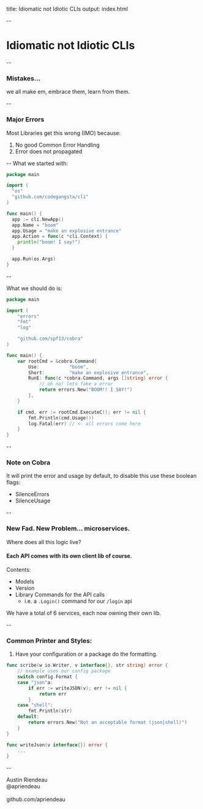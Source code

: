 title: Idiomatic not Idiotic CLIs
output: index.html

--

# Idiomatic not Idiotic CLIs

--

### Mistakes...

we all make em, embrace them, learn from them.

--

### Major Errors

Most Libraries get this wrong (IMO) because:

1. No good Common Error Handling
2. Error does not propagated

--
What we started with:

```go
package main

import (
  "os"
  "github.com/codegangsta/cli"
)

func main() {
  app := cli.NewApp()
  app.Name = "boom"
  app.Usage = "make an explosive entrance"
  app.Action = func(c *cli.Context) {
    println("boom! I say!")
  }

  app.Run(os.Args)
}
```

--

What we should do is:

```go
package main

import (
	"errors"
	"fmt"
	"log"

	"github.com/spf13/cobra"
)

func main() {
	var rootCmd = &cobra.Command{
		Use:           "boom",
		Short:         "make an explosive entrance",
		RunE: func(c *cobra.Command, args []string) error {
			// oh no! lets fake a error
			return errors.New("BOOM!! I SAY!")
		},
	}

	if cmd, err := rootCmd.ExecuteC(); err != nil {
		fmt.Println(cmd.Usage())
		log.Fatal(err) // <- all errors come here
	}
}
```

--

### Note on Cobra

It will print the error and usage by default, to disable this use
these boolean flags:

* SilenceErrors
* SilenceUsage


--

### New Fad. New Problem... microservices.

Where does all this logic live?

#### Each API comes with its own client lib of course.

Contents:

* Models
* Version
* Library Commands for the API calls
  * i.e. a `.Login()` command for our `/login` api

We have a total of 6 services, each now owning their own lib.

--

### Common Printer and Styles:

1. Have your configuration or a package do the formatting.

```go
func scribe(w io.Writer, v interface{}, str string) error {
	// example uses our config package
	switch config.Format {
	case "json"a:
		if err := writeJSON(v); err != nil {
			return err
		}
	case "shell":
		fmt.Println(str)
	default:
		return errors.New("Not an acceptable format (json|shell)")
	}
}

func writeJson(v interface{}) error {
	...
}
```

--

<div class="author">
<span class="name">Austin Riendeau</span><br/>
<div class="social-container"><div class="twitter"><span class="flaticon-twitter"></span></div>
<div class="name">@apriendeau</div>
</div><br/>
<div class="social-container"><div class="github"><span class="flaticon-cat6"></span></div>
<div class="name">github.com/apriendeau</div></div><br/>
</div>

